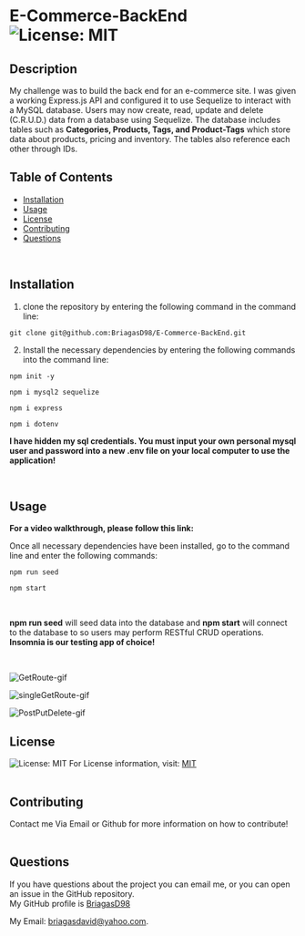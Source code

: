 # E-Commerce-BackEnd  ![License: MIT](https://img.shields.io/badge/License-MIT-yellow.svg)

  ## Description
  My challenge was to build the back end for an e-commerce site. I was given a working Express.js API and 
  configured it to use Sequelize to interact with a MySQL database. Users may now create, read, update and delete (C.R.U.D.) data
  from a database using Sequelize. The database includes tables such as **Categories, Products, Tags, and Product-Tags** which store data
  about products, pricing and inventory. The tables also reference each other through IDs.
  <br/>
  
  ## Table of Contents
  * [Installation](#Installation)
  * [Usage](#Usage)
  * [License](#License)
  * [Contributing](#Contributing)
  * [Questions](#Questions)
  <br/>
  
  ## Installation
  1) clone the repository by entering the following command in the command line: <br/> 
  ```
  git clone git@github.com:BriagasD98/E-Commerce-BackEnd.git
  ```
  2) Install the necessary dependencies by entering the following commands into the command line: <br/>
  ```
  npm init -y
  ```
  ```
  npm i mysql2 sequelize
  ```
  ```
  npm i express
  ```
  ```
  npm i dotenv
  ```
  **I have hidden my sql credentials. You must input your own personal mysql user and password into a new .env file on your local computer to use the application!**
  
  <br/>
  
  ## Usage
  **For a video walkthrough, please follow this link:**
  <br/>
  
  Once all necessary dependencies have been installed, go to the command line and enter the following commands:
  ```
  npm run seed
  ```
  ```
  npm start
  ```
  <br/>
  
  **npm run seed** will seed data into the database and **npm start** will connect to the database to so users
  may perform RESTful CRUD operations. **Insomnia is our testing app of choice!**
  
  <br/>
  
  ![GetRoute-gif](https://user-images.githubusercontent.com/83102464/128663252-0bb3683c-1923-446e-ac3e-7fdfea73bc2d.gif)
  <br/>
  
  ![singleGetRoute-gif](https://user-images.githubusercontent.com/83102464/128663262-f6bc8c5d-4e17-4334-be42-54e6a955127d.gif)
  <br/>
  
  ![PostPutDelete-gif](https://user-images.githubusercontent.com/83102464/128663269-8591fefa-7769-4df5-b59a-6c71b0c88258.gif)
  <br/>
  
  ## License
  ![License: MIT](https://img.shields.io/badge/License-MIT-yellow.svg)
  For License information, visit:
  [MIT](https://opensource.org/licenses/MIT)
  <br/>
  <br/>
  ## Contributing
  Contact me Via Email or Github for more information on how to contribute!
  <br/>
  <br/>
  
  ## Questions  
  If you have questions about the project you can email me, or you can open an issue in the GitHub repository.
  <br/>
  My GitHub profile is [BriagasD98](https://github.com/BriagasD98)  
    
  My Email: [briagasdavid@yahoo.com](mailto:briagasdavid@yahoo.com).
